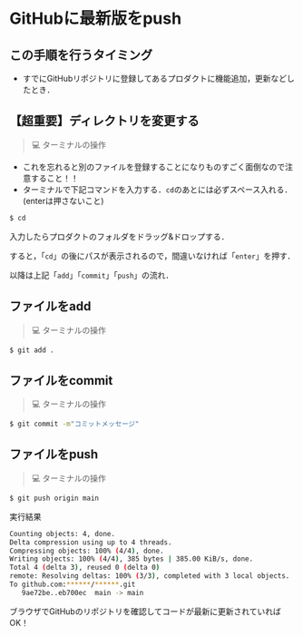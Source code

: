 # GitHubに最新版をpush

## この手順を行うタイミング

- すでにGitHubリポジトリに登録してあるプロダクトに機能追加，更新などしたとき．


## 【超重要】ディレクトリを変更する

>💻 ターミナルの操作

- これを忘れると別のファイルを登録することになりものすごく面倒なので注意すること！！
- ターミナルで下記コマンドを入力する．`cd`のあとには必ずスペース入れる．(enterは押さないこと)

```bash
$ cd
```

入力したらプロダクトのフォルダをドラッグ&ドロップする．

すると，「`cd`」の後にパスが表示されるので，間違いなければ「`enter`」を押す．

以降は上記「`add`」「`commit`」「`push`」の流れ．


## ファイルをadd

>💻 ターミナルの操作

```bash
$ git add .
```

## ファイルをcommit

>💻 ターミナルの操作

```bash
$ git commit -m"コミットメッセージ"
```

## ファイルをpush

>💻 ターミナルの操作

```bash
$ git push origin main
```

実行結果

```bash
Counting objects: 4, done.
Delta compression using up to 4 threads.
Compressing objects: 100% (4/4), done.
Writing objects: 100% (4/4), 385 bytes | 385.00 KiB/s, done.
Total 4 (delta 3), reused 0 (delta 0)
remote: Resolving deltas: 100% (3/3), completed with 3 local objects.
To github.com:******/******.git
   9ae72be..eb700ec  main -> main
```

ブラウザでGitHubのリポジトリを確認してコードが最新に更新されていればOK！
